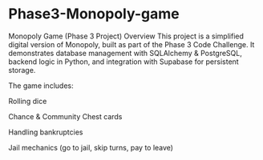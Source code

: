 # Phase3-Monopoly-game
Monopoly Game (Phase 3 Project)
Overview
This project is a simplified digital version of Monopoly, built as part of the Phase 3 Code Challenge.
It demonstrates database management with SQLAlchemy & PostgreSQL, backend logic in Python, and integration with Supabase for persistent storage.

The game includes:

Rolling dice

Chance & Community Chest cards

Handling bankruptcies

Jail mechanics (go to jail, skip turns, pay to leave)
